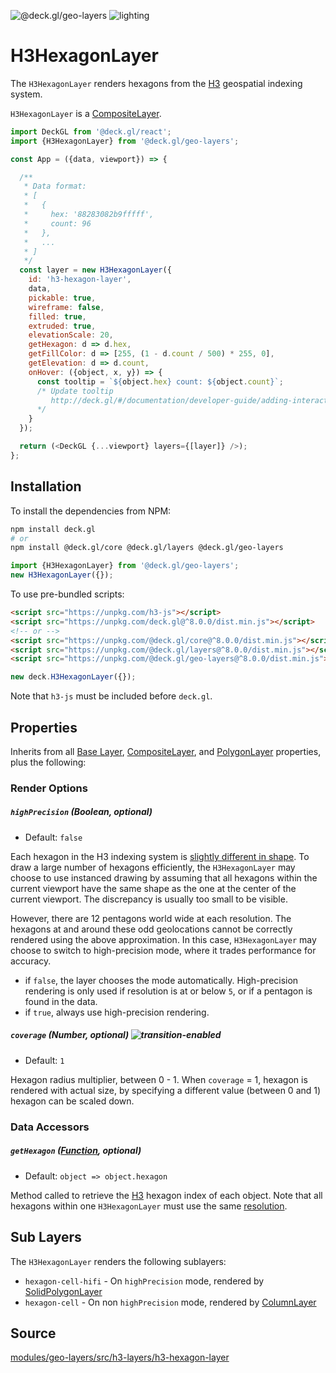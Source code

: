 <!-- INJECT:"H3HexagonLayerDemo" -->

<p class="badges">
  <img src="https://img.shields.io/badge/@deck.gl/geo--layers-lightgrey.svg?style=flat-square" alt="@deck.gl/geo-layers" />
  <img src="https://img.shields.io/badge/lighting-yes-blue.svg?style=flat-square" alt="lighting" />
</p>

# H3HexagonLayer

The `H3HexagonLayer` renders hexagons from the [H3](https://uber.github.io/h3/) geospatial indexing system.

`H3HexagonLayer` is a [CompositeLayer](/docs/api-reference/composite-layer.md).

```js
import DeckGL from '@deck.gl/react';
import {H3HexagonLayer} from '@deck.gl/geo-layers';

const App = ({data, viewport}) => {

  /**
   * Data format:
   * [
   *   {
   *     hex: '88283082b9fffff',
   *     count: 96
   *   },
   *   ...
   * ]
   */
  const layer = new H3HexagonLayer({
    id: 'h3-hexagon-layer',
    data,
    pickable: true,
    wireframe: false,
    filled: true,
    extruded: true,
    elevationScale: 20,
    getHexagon: d => d.hex,
    getFillColor: d => [255, (1 - d.count / 500) * 255, 0],
    getElevation: d => d.count,
    onHover: ({object, x, y}) => {
      const tooltip = `${object.hex} count: ${object.count}`;
      /* Update tooltip
         http://deck.gl/#/documentation/developer-guide/adding-interactivity?section=example-display-a-tooltip-for-hovered-object
      */
    }
  });

  return (<DeckGL {...viewport} layers={[layer]} />);
};
```


## Installation

To install the dependencies from NPM:

```bash
npm install deck.gl
# or
npm install @deck.gl/core @deck.gl/layers @deck.gl/geo-layers
```

```js
import {H3HexagonLayer} from '@deck.gl/geo-layers';
new H3HexagonLayer({});
```

To use pre-bundled scripts:

```html
<script src="https://unpkg.com/h3-js"></script>
<script src="https://unpkg.com/deck.gl@^8.0.0/dist.min.js"></script>
<!-- or -->
<script src="https://unpkg.com/@deck.gl/core@^8.0.0/dist.min.js"></script>
<script src="https://unpkg.com/@deck.gl/layers@^8.0.0/dist.min.js"></script>
<script src="https://unpkg.com/@deck.gl/geo-layers@^8.0.0/dist.min.js"></script>
```

```js
new deck.H3HexagonLayer({});
```

Note that `h3-js` must be included before `deck.gl`.

## Properties

Inherits from all [Base Layer](/docs/api-reference/layer.md), [CompositeLayer](/docs/api-reference/composite-layer.md), and [PolygonLayer](/docs/layers/polygon-layer.md) properties, plus the following:


### Render Options

##### `highPrecision` (Boolean, optional)

* Default: `false`

Each hexagon in the H3 indexing system is [slightly different in shape](https://uber.github.io/h3/#/documentation/core-library/coordinate-systems).
To draw a large number of hexagons efficiently, the `H3HexagonLayer` may choose to use instanced drawing by assuming that all hexagons within the current viewport have the same shape as the one at the center of the current viewport. The discrepancy is usually too small to be visible.

However, there are 12 pentagons world wide at each resolution. The hexagons at and around these odd geolocations cannot be correctly rendered using the above approximation. In this case, `H3HexagonLayer` may choose to switch to high-precision mode, where it trades performance for accuracy.

* if `false`, the layer chooses the mode automatically. High-precision rendering is only used if resolution is at or below `5`, or if a pentagon is found in the data.
* if `true`, always use high-precision rendering.

##### `coverage` (Number, optional) ![transition-enabled](https://img.shields.io/badge/transition-enabled-green.svg?style=flat-square")

* Default: `1`

Hexagon radius multiplier, between 0 - 1. When `coverage` = 1, hexagon is rendered with actual size, by specifying a different value (between 0 and 1) hexagon can be scaled down.


### Data Accessors

##### `getHexagon` ([Function](/docs/developer-guide/using-layers.md#accessors), optional)

* Default: `object => object.hexagon`

Method called to retrieve the [H3](https://uber.github.io/h3/) hexagon index of each object. Note that all hexagons within one `H3HexagonLayer` must use the same [resolution](https://uber.github.io/h3/#/documentation/core-library/resolution-table).


## Sub Layers

The `H3HexagonLayer` renders the following sublayers:

* `hexagon-cell-hifi` - On `highPrecision` mode, rendered by [SolidPolygonLayer](/docs/layers/solid-polygon-layer.md)
* `hexagon-cell` - On non `highPrecision` mode, rendered by [ColumnLayer](/docs/layers/column-layer.md)



## Source

[modules/geo-layers/src/h3-layers/h3-hexagon-layer](https://github.com/uber/deck.gl/tree/master/modules/geo-layers/src/h3-layers/h3-hexagon-layer.js)
